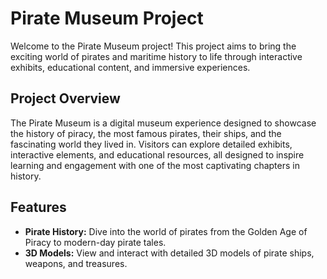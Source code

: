 # Pirate Museum Project

Welcome to the Pirate Museum project! This project aims to bring the exciting world of pirates and maritime history to life through interactive exhibits, educational content, and immersive experiences.

## Project Overview

The Pirate Museum is a digital museum experience designed to showcase the history of piracy, the most famous pirates, their ships, and the fascinating world they lived in. Visitors can explore detailed exhibits, interactive elements, and educational resources, all designed to inspire learning and engagement with one of the most captivating chapters in history.

## Features

- **Pirate History:** Dive into the world of pirates from the Golden Age of Piracy to modern-day pirate tales.
- **3D Models:** View and interact with detailed 3D models of pirate ships, weapons, and treasures.
